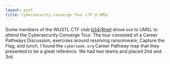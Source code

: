 ```yaml
---
layout: post
title: Cybersecurity Converge Tour CTF @ UMSL
---
```


Some members of the WUSTL CTF club [b34r$hell](https://wustl-bearshell.github.io/) drove out to UMSL to attend the Cybersecurity Converge Tour. The tour consisted of a Career Pathways Discussion, exercises around resolving ransomware, Capture the Flag, and lunch. I found the ```cyberseek.org``` Career Pathway map that they presented to be a great reference. We had two teams and placed 2nd and 3rd. 
